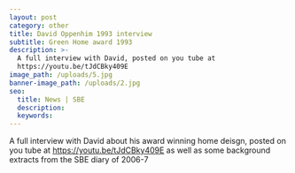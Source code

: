 ```yaml
---
layout: post
category: other
title: David Oppenhim 1993 interview
subtitle: Green Home award 1993
description: >-
  A full interview with David, posted on you tube at
  https://youtu.be/tJdCBky409E
image_path: /uploads/5.jpg
banner-image_path: /uploads/2.jpg
seo:
  title: News | SBE
  description:
  keywords:
---
```

A full interview with David about his award winning home deisgn, posted on you tube at https://youtu.be/tJdCBky409E as well as some background extracts from the SBE diary of 2006-7